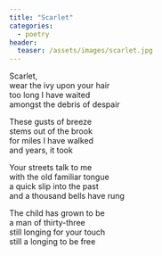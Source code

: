 ```yaml
---
title: "Scarlet"
categories:
  - poetry
header:
  teaser: /assets/images/scarlet.jpg
---
```


Scarlet,  
wear the ivy upon your hair  
too long I have waited  
amongst the debris of despair

These gusts of breeze  
stems out of the brook  
for miles I have walked  
and years, it took

Your streets talk to me  
with the old familiar tongue  
a quick slip into the past  
and a thousand bells have rung

The child has grown to be  
a man of thirty-three  
still longing for your touch  
still a longing to be free
